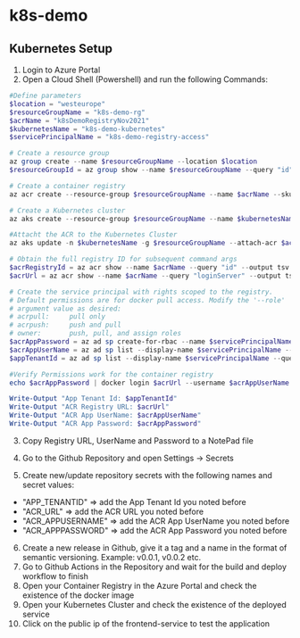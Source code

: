 # k8s-demo

## Kubernetes Setup

1. Login to Azure Portal
2. Open a Cloud Shell (Powershell) and run the following Commands:

```PowerShell
#Define parameters
$location = "westeurope"
$resourceGroupName = "k8s-demo-rg"
$acrName = "k8sDemoRegistryNov2021"
$kubernetesName = "k8s-demo-kubernetes"
$servicePrincipalName = "k8s-demo-registry-access"

# Create a resource group
az group create --name $resourceGroupName --location $location
$resourceGroupId = az group show --name $resourceGroupName --query "id" --output tsv

# Create a container registry
az acr create --resource-group $resourceGroupName --name $acrName --sku Basic

# Create a Kubernetes cluster
az aks create --resource-group $resourceGroupName --name $kubernetesName --node-count 1 --enable-addons monitoring --generate-ssh-keys --kubernetes-version 1.20.9

#Attacht the ACR to the Kubernetes Cluster
az aks update -n $kubernetesName -g $resourceGroupName --attach-acr $acrName

# Obtain the full registry ID for subsequent command args
$acrRegistryId = az acr show --name $acrName --query "id" --output tsv
$acrUrl = az acr show --name $acrName --query "loginServer" --output tsv

# Create the service principal with rights scoped to the registry.
# Default permissions are for docker pull access. Modify the '--role'
# argument value as desired:
# acrpull:     pull only
# acrpush:     push and pull
# owner:       push, pull, and assign roles
$acrAppPassword = az ad sp create-for-rbac --name $servicePrincipalName --scopes $resourceGroupId --role Contributor --query "password" --output tsv
$acrAppUserName = az ad sp list --display-name $servicePrincipalName --query "[].appId" --output tsv
$appTenantId = az ad sp list --display-name $servicePrincipalName --query "[].appOwnerTenantId" --output tsv

#Verify Permissions work for the container registry
echo $acrAppPassword | docker login $acrUrl --username $acrAppUserName --password-stdin

Write-Output "App Tenant Id: $appTenantId"
Write-Output "ACR Registry URL: $acrUrl"
Write-Output "ACR App UserName: $acrAppUserName"
Write-Output "ACR App Password: $acrAppPassword"
```

3. Copy Registry URL, UserName and Password to a NotePad file

4. Go to the Github Repository and open Settings -> Secrets
5. Create new/update repository secrets with the following names and secret values:
* "APP_TENANTID" => add the App Tenant Id you noted before
* "ACR_URL" => add the ACR URL you noted before
* "ACR_APPUSERNAME" => add the ACR App UserName you noted before
* "ACR_APPPASSWORD" => add the ACR App Password you noted before

6. Create a new release in Github, give it a tag and a name in the format of semantic versioning. Example: v0.0.1, v0.0.2 etc.
7. Go to Github Actions in the Repository and wait for the build and deploy workflow to finish
8. Open your Container Registry in the Azure Portal and check the existence of the docker image
9. Open your Kubernetes Cluster and check the existence of the deployed service
10. Click on the public ip of the frontend-service to test the application


